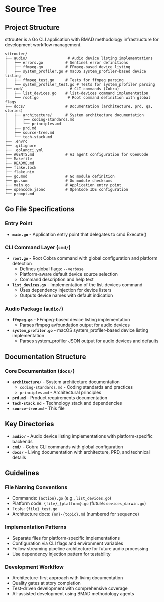 # Source Tree

## Project Structure

sttrouter is a Go CLI application with BMAD methodology infrastructure for development workflow management.

```
sttrouter/
├── audio/                  # Audio device listing implementations
│   ├── errors.go          # Sentinel error definitions
│   ├── ffmpeg.go          # FFmpeg-based device listing
│   ├── system_profiler.go # macOS system_profiler-based device listing
│   ├── ffmpeg_test.go     # Tests for ffmpeg parsing
│   └── system_profiler_test.go # Tests for system_profiler parsing
├── cmd/                     # CLI commands (Cobra)
│   ├── list_devices.go    # list-devices command implementation
│   └── root.go             # Root command definition with global flags
├── docs/                  # Documentation (architecture, prd, qa, stories)
│   ├── architecture/      # System architecture documentation
│   │   ├── coding-standards.md
│   │   └── principles.md
│   ├── prd.md
│   ├── source-tree.md
│   └── tech-stack.md
├── .envrc
├── .gitignore
├── .golangci.yml
├── AGENTS.md              # AI agent configuration for OpenCode
├── Makefile
├── README.md
├── flake.lock
├── flake.nix
├── go.mod                 # Go module definition
├── go.sum                 # Go module checksums
├── main.go                # Application entry point
├── opencode.jsonc         # OpenCode IDE configuration
└── prompt.md
```

## Go File Specifications

### Entry Point

- **`main.go`** - Application entry point that delegates to cmd.Execute()

### CLI Command Layer (`cmd/`)

- **`root.go`** - Root Cobra command with global configuration and platform detection
   - Defines global flags: `--verbose`
   - Platform-aware default device source selection
   - Command description and help text
- **`list_devices.go`** - Implementation of the list-devices command
  - Uses dependency injection for device listers
  - Outputs device names with default indication

### Audio Package (`audio/`)

- **`ffmpeg.go`** - FFmpeg-based device listing implementation
  - Parses ffmpeg avfoundation output for audio devices
- **`system_profiler.go`** - macOS system_profiler-based device listing implementation
  - Parses system_profiler JSON output for audio devices and defaults

## Documentation Structure

### Core Documentation (`docs/`)

- **`architecture/`** - System architecture documentation
  - `coding-standards.md` - Coding standards and practices
  - `principles.md` - Architectural principles
- **`prd.md`** - Product requirements documentation
- **`tech-stack.md`** - Technology stack and dependencies
- **`source-tree.md`** - This file

## Key Directories

- **`audio/`** - Audio device listing implementations with platform-specific backends
- **`cmd/`** - Cobra CLI commands with global configuration
- **`docs/`** - Living documentation with architecture, PRD, and technical details

## Guidelines

### File Naming Conventions

- Commands: `{action}.go` (e.g., `list_devices.go`)
- Platform code: `{file}_{platform}.go` (future: `devices_darwin.go`)
- Tests: `{file}_test.go`
- Architecture docs: `{nn}-{topic}.md` (numbered for sequence)

### Implementation Patterns

- Separate files for platform-specific implementations
- Configuration via CLI flags and environment variables
- Follow streaming pipeline architecture for future audio processing
- Use dependency injection pattern for testability

### Development Workflow

- Architecture-first approach with living documentation
- Quality gates at story completion
- Test-driven development with comprehensive coverage
- AI-assisted development using BMAD methodology agents
